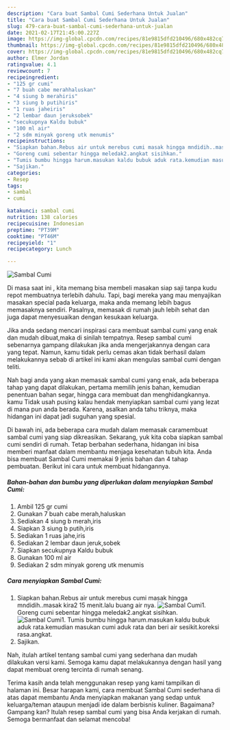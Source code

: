 ```yaml
---
description: "Cara buat Sambal Cumi Sederhana Untuk Jualan"
title: "Cara buat Sambal Cumi Sederhana Untuk Jualan"
slug: 479-cara-buat-sambal-cumi-sederhana-untuk-jualan
date: 2021-02-17T21:45:00.227Z
image: https://img-global.cpcdn.com/recipes/81e9815dfd210496/680x482cq70/sambal-cumi-foto-resep-utama.jpg
thumbnail: https://img-global.cpcdn.com/recipes/81e9815dfd210496/680x482cq70/sambal-cumi-foto-resep-utama.jpg
cover: https://img-global.cpcdn.com/recipes/81e9815dfd210496/680x482cq70/sambal-cumi-foto-resep-utama.jpg
author: Elmer Jordan
ratingvalue: 4.1
reviewcount: 7
recipeingredient:
- "125 gr cumi"
- "7 buah cabe merahhaluskan"
- "4 siung b merahiris"
- "3 siung b putihiris"
- "1 ruas jaheiris"
- "2 lembar daun jeruksobek"
- "secukupnya Kaldu bubuk"
- "100 ml air"
- "2 sdm minyak goreng utk menumis"
recipeinstructions:
- "Siapkan bahan.Rebus air untuk merebus cumi masak hingga mndidih..masak kira2 15 menit.lalu buang air nya."
- "Goreng cumi sebentar hingga meledak2.angkat sisihkan."
- "Tumis bumbu hingga harum.masukan kaldu bubuk aduk rata.kemudian masukan cumi aduk rata dan beri air sesikit.koreksi rasa.angkat."
- "Sajikan."
categories:
- Resep
tags:
- sambal
- cumi

katakunci: sambal cumi 
nutrition: 138 calories
recipecuisine: Indonesian
preptime: "PT39M"
cooktime: "PT46M"
recipeyield: "1"
recipecategory: Lunch

---
```



![Sambal Cumi](https://img-global.cpcdn.com/recipes/81e9815dfd210496/680x482cq70/sambal-cumi-foto-resep-utama.jpg)

Di masa  saat ini , kita memang bisa membeli masakan siap saji tanpa kudu repot membuatnya terlebih dahulu. Tapi, bagi mereka yang mau menyajikan masakan special pada keluarga, maka anda memang lebih bagus memasaknya sendiri. Pasalnya, memasak di rumah jauh lebih sehat dan juga dapat menyesuaikan dengan kesukaan keluarga.

Jika anda sedang mencari inspirasi cara membuat sambal cumi yang enak dan mudah dibuat,maka di sinilah tempatnya. Resep sambal cumi  sebenarnya gampang dilakukan jika anda mengerjakannya dengan cara yang tepat. Namun, kamu tidak perlu cemas akan tidak berhasil dalam melakukannya 
sebab di artikel ini kami akan mengulas sambal cumi dengan teliti.  



Nah bagi anda yang akan memasak sambal cumi yang enak, ada beberapa tahap yang dapat dilakukan, pertama memilih jenis bahan, kemudian penentuan bahan segar, hingga cara membuat dan menghidangkannya. kamu Tidak usah pusing kalau hendak menyiapkan sambal cumi yang lezat di mana pun anda berada. Karena, asalkan anda  tahu triknya, maka hidangan ini dapat jadi suguhan yang spesial.

Di bawah ini, ada beberapa cara mudah dalam memasak caramembuat sambal cumi yang siap dikreasikan. Sekarang, yuk kita coba siapkan sambal cumi sendiri di rumah. Tetap berbahan sederhana, hidangan ini bisa memberi manfaat dalam membantu menjaga kesehatan tubuh kita. Anda bisa membuat Sambal Cumi memakai 9 jenis bahan dan 4 tahap pembuatan. Berikut ini cara untuk membuat hidangannya.

<!--inarticleads1-->

##### Bahan-bahan dan bumbu yang diperlukan dalam menyiapkan Sambal Cumi:

1. Ambil 125 gr cumi
1. Gunakan 7 buah cabe merah,haluskan
1. Sediakan 4 siung b merah,iris
1. Siapkan 3 siung b putih,iris
1. Sediakan 1 ruas jahe,iris
1. Sediakan 2 lembar daun jeruk,sobek
1. Siapkan secukupnya Kaldu bubuk
1. Gunakan 100 ml air
1. Sediakan 2 sdm minyak goreng utk menumis




<!--inarticleads2-->

##### Cara menyiapkan Sambal Cumi:

1. Siapkan bahan.Rebus air untuk merebus cumi masak hingga mndidih..masak kira2 15 menit.lalu buang air nya.
<img src="https://img-global.cpcdn.com/steps/dc3cde403bc3f5c3/160x128cq70/sambal-cumi-langkah-memasak-1-foto.jpg" alt="Sambal Cumi">1. Goreng cumi sebentar hingga meledak2.angkat sisihkan.
<img src="https://img-global.cpcdn.com/steps/ecc3326bbb861f26/160x128cq70/sambal-cumi-langkah-memasak-2-foto.jpg" alt="Sambal Cumi">1. Tumis bumbu hingga harum.masukan kaldu bubuk aduk rata.kemudian masukan cumi aduk rata dan beri air sesikit.koreksi rasa.angkat.
1. Sajikan.




Nah, itulah artikel tentang  sambal cumi  yang sederhana dan mudah dilakukan versi kami. Semoga kamu dapat melakukannya dengan hasil yang dapat membuat oreng tercinta di rumah senang. 

Terima kasih anda telah menggunakan resep yang kami tampilkan di halaman ini. Besar harapan kami, cara membuat  Sambal Cumi sederhana di atas dapat membantu Anda menyiapkan makanan yang sedap untuk keluarga/teman ataupun menjadi ide dalam berbisnis kuliner. Bagaimana? Gampang kan? Itulah resep sambal cumi yang bisa Anda kerjakan di rumah. Semoga bermanfaat dan selamat mencoba!

